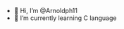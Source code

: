 - 👋 Hi, I’m @Arnoldph11
- 🌱 I’m currently learning C language

<!---
velocity-afk/velocity-afk is a ✨ special ✨ repository because its `README.md` (this file) appears on your GitHub profile.
You can click the Preview link to take a look at your changes.
--->
